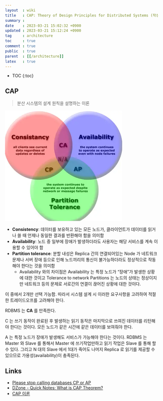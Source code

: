 ```yaml
---
layout  : wiki
title   : CAP: Theory of Design Principles for Distributed Systems (작성중)
summary : 
date    : 2023-03-21 15:02:32 +0900
updated : 2023-03-21 15:12:24 +0900
tag     : architecture
toc     : true
comment : true
public  : true
parent  : [[/architecture]]
latex   : true
---
```

* TOC
{:toc}

## CAP

> 분산 시스템의 설계 원칙을 설명하는 이론

![](/resource/wiki/architecture-cap/cap.png)

- __Consistency__: 데이터를 보유하고 있는 모든 노드가, 클라이언트가 데이터를 읽거나 쓸 때 언제나 동일한 결과를 반환해야 함을 의미함
- __Availability__: 노드 중 일부에 장애가 발생하더라도 사용자는 해당 서비스를 계속 이용할 수 있어야 함
- __Partition tolerance__: 분할 내성은 Replica 간의 연결되어있는 Node 가 네트워크 문제나 서버 장애 등으로 인해 노드끼리의 통신이 불가능하더라도 정상적으로 작동해야 한다는 것을 의미함
  - Availability 와의 차이점은 Availability 는 특정 노드가 “장애”가 발생한 상황에 대한 것이고 Tolerance to network Partitions 는 노드의 상태는 정상이지만 네트워크 등의 문제로 서로간의 연결이 끊어진 상황에 대한 것이다.

이 중에서 2개만 선택 가능함. 따라서 시스템 설계 시 이러한 요구사항을 고려하여 적절한 트레이드오프를 고려해야 한다.

RDBMS 는 __CA__ 를 만족한다. 

C 는 쓰기 동작이 완료된 후 발생하는 읽기 동작은 마지막으로 쓰여진 데이터를 리턴해야 한다는 것이다. 모든 노드가 같은 시간에 같은 데이터를 보여줘야 한다.

A 는 특정 노드가 장애가 발생해도 서비스가 가능해야 한다는 것이다. RDBMS 는 Master 와 Slave 를 통해서 Master 에 쓰기작업만하고 읽기 작업은 Slave 를 통해 할 수 있다. 그리고 N 대의 Slave 에서 1대가 죽어도 나머지 Replica 로 읽기를 제공할 수 있으므로 가용성(availability)이 충족된다.

## Links

- [Please stop calling databases CP or AP](https://martin.kleppmann.com/2015/05/11/please-stop-calling-databases-cp-or-ap.html)
- [DZone - Quick Notes: What is CAP Theorem?](https://dzone.com/articles/quick-notes-what-cap-theorem)
- [CAP 이론](https://hamait.tistory.com/197)